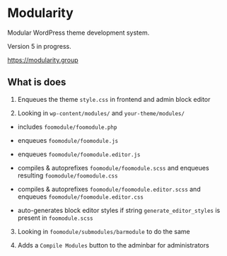 
# Modularity

Modular WordPress theme development system.

Version 5 in progress.

https://modularity.group


## What is does

1. Enqueues the theme `style.css` in frontend and admin block editor

2. Looking in `wp-content/modules/` and `your-theme/modules/`

  - includes `foomodule/foomodule.php`

  - enqueues `foomodule/foomodule.js`

  - enqueues `foomodule/foomodule.editor.js`

  - compiles & autoprefixes `foomodule/foomodule.scss` and enqueues resulting `foomodule/foomodule.css`

  - compiles & autoprefixes `foomodule/foomodule.editor.scss` and enqueues `foomodule/foomodule.editor.css`

  - auto-generates block editor styles if string `generate_editor_styles` is present in `foomodule.scss`

3. Looking in `foomodule/submodules/barmodule` to do the same

4. Adds a `Compile Modules` button to the adminbar for administrators